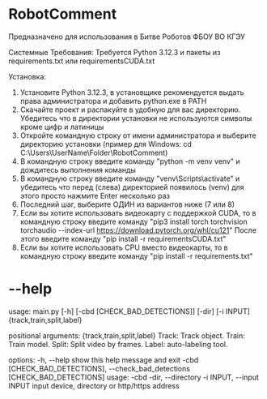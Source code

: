 # RobotComment

Предназначено для использования в Битве Роботов ФБОУ ВО КГЭУ

Системные Требования:
  Требуется Python 3.12.3 и пакеты из requirements.txt или requirementsCUDA.txt 
  
Установка:
  1) Установите Python 3.12.3, в установщике рекомендуется выдать права администратора и добавить python.exe в PATH
  2) Скачайте проект и распакуйте в удобную для вас директорию. Убедитесь что в директории установки не используются символы кроме цифр и латиницы
  3) Откройте командную строку от имени администратора и выберите директорию установки (пример для Windows: cd C:\Users\UserName\Folder\RobotComment)
  4) В командную строку введите команду "python -m venv venv" и дождитесь выполнения команды
  5) В командную строку введите команду "venv\Scripts\activate" и убедитесь что перед (слева) директорией появилось (venv) для этого просто нажмите Enter несколько раз
  6) Последний шаг, выберите ОДИН из вариантов ниже (7 или 8)
  7) Если вы хотите использовать видеокарту с поддержкой CUDA, то в командную строку введите команду
       "pip3 install torch torchvision torchaudio --index-url https://download.pytorch.org/whl/cu121"
       После этого введите команду
       "pip install -r requirementsCUDA.txt"
  8) Если вы хотите использовать CPU вместо видеокарты, то в командную строку введите команду "pip install -r requirements.txt"


# --help
usage: main.py [-h] [-cbd [CHECK_BAD_DETECTIONS]] [-dir] [-i INPUT] {track,train,split,label}

positional arguments:
  {track,train,split,label}
                        Track: Track object. Train: Train model. Split: Split video by frames. Label: auto-labeling tool.

options:
  -h, --help            show this help message and exit
  -cbd [CHECK_BAD_DETECTIONS], --check_bad_detections [CHECK_BAD_DETECTIONS]
                        usage: -cbd <expected amount of objects>
  -dir, --directory
  -i INPUT, --input INPUT
                        input device, directory or http/https address
